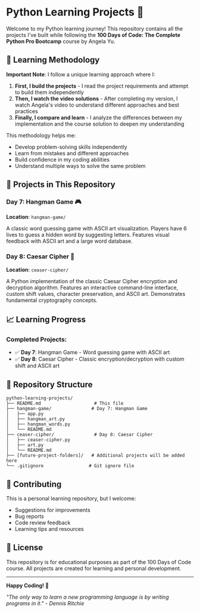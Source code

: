 # Python Learning Projects 🐍

Welcome to my Python learning journey! This repository contains all the projects I've built while following the **100 Days of Code: The Complete Python Pro Bootcamp** course by Angela Yu.

## 🎯 Learning Methodology

**Important Note**: I follow a unique learning approach where I:

1. **First, I build the projects** - I read the project requirements and attempt to build them independently
2. **Then, I watch the video solutions** - After completing my version, I watch Angela's video to understand different approaches and best practices
3. **Finally, I compare and learn** - I analyze the differences between my implementation and the course solution to deepen my understanding

This methodology helps me:

- Develop problem-solving skills independently
- Learn from mistakes and different approaches
- Build confidence in my coding abilities
- Understand multiple ways to solve the same problem

## 🚀 Projects in This Repository

### Day 7: Hangman Game 🎮

**Location**: `hangman-game/`

A classic word guessing game with ASCII art visualization. Players have 6 lives to guess a hidden word by suggesting letters. Features visual feedback with ASCII art and a large word database.

### Day 8: Caesar Cipher 🔐

**Location**: `ceaser-cipher/`

A Python implementation of the classic Caesar Cipher encryption and decryption algorithm. Features an interactive command-line interface, custom shift values, character preservation, and ASCII art. Demonstrates fundamental cryptography concepts.

## 📈 Learning Progress

### Completed Projects:

- ✅ **Day 7**: Hangman Game - Word guessing game with ASCII art
- ✅ **Day 8**: Caesar Cipher - Classic encryption/decryption with custom shift and ASCII art

## 📁 Repository Structure

```
python-learning-projects/
├── README.md                    # This file
├── hangman-game/               # Day 7: Hangman Game
│   ├── app.py
│   ├── hangman_art.py
│   ├── hangman_words.py
│   └── README.md
├── ceaser-cipher/               # Day 8: Caesar Cipher
│   ├── ceaser-cipher.py
│   ├── art.py
│   └── README.md
├── [future-project-folders]/   # Additional projects will be added here
└── .gitignore                 # Git ignore file
```

## 🤝 Contributing

This is a personal learning repository, but I welcome:

- Suggestions for improvements
- Bug reports
- Code review feedback
- Learning tips and resources

## 📝 License

This repository is for educational purposes as part of the 100 Days of Code course. All projects are created for learning and personal development.

---

**Happy Coding! 🚀**

_"The only way to learn a new programming language is by writing programs in it." - Dennis Ritchie_
